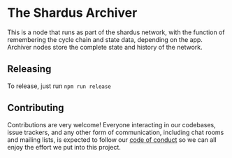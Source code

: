 # The Shardus Archiver

This is a node that runs as part of the shardus network, with the function of remembering the cycle chain and state data, depending on the app. Archiver nodes store the complete state and history of the network.

## Releasing

To release, just run `npm run release`

## Contributing

Contributions are very welcome! Everyone interacting in our codebases, issue trackers, and any other form of communication, including chat rooms and mailing lists, is expected to follow our [code of conduct](./CODE_OF_CONDUCT.md) so we can all enjoy the effort we put into this project.
